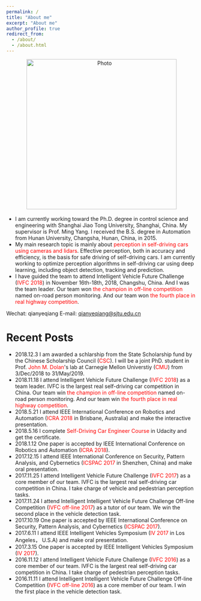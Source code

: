 ```yaml
---
permalink: /
title: "About me"
excerpt: "About me"
author_profile: true
redirect_from: 
  - /about/
  - /about.html
---
```


<p align="center">
  <img src="https://qianyeqiang.github.io/images/qianyeqiang.png?raw=true" alt="Photo" style="width: 400px;"/> 
</p>

* I am currently working toward the Ph.D. degree in control science and engineering with Shanghai Jiao Tong University, Shanghai, China. My supervisor is Prof. Ming Yang. I received the B.S. degree in Automation from Hunan University, Changsha, Hunan, China, in 2015. 
* My main research topic is mainly about <font color="red">perception in self-driving cars using cameras and lidars</font>. Effective perception, both in accuracy and efficiency, is the basis for safe driving of self-driving cars. I am currently working to optimize perception algorithms in self-driving car using deep learning, including object detection, tracking and prediction. 
* I have guided the team to attend Intelligent Vehicle Future Challenge (<font color="red">IVFC 2018</font>) in November 16th-18th, 2018, Changshu, China. And I was the team leader. Our team won <font color="red">the champion in off-line competition</font> named on-road person monitoring. And our team won <font color="red">the fourth place in real highway competition</font>.

Wechat: qianyeqiang  E-mail: qianyeqiang@sjtu.edu.cn

Recent Posts
======
* 2018.12.3 I am awarded a schlarship from the State Scholarship fund by the Chinese Scholarship Council (<font color="red">CSC</font>). I will be a joint PhD. student in Prof. <font color="red">John M. Dolan</font>'s lab at Carnegie Mellon Universtiy (<font color="red">CMU</font>) from 3/Dec/2018 to 31/May/2019.
* 2018.11.18 I attend Intelligent Vehicle Future Challenge (<font color="red">IVFC 2018</font>) as a team leader. IVFC is the largest real self-driving car competition in China. Our team win <font color="red">the champion in off-line competition</font> named on-road person monitoring. And our team win <font color="red">the fourth place in real highway competition</font>.
* 2018.5.21 I attend IEEE International Conference on Robotics and Automation (<font color="red">ICRA 2018</font> in Brisbane, Australia) and make the interactive presentation. 
* 2018.5.16 I complete <font color="red">Self-Driving Car Engineer Course</font> in Udacity and get the certificate.
* 2018.1.12 One paper is accepted by IEEE International Conference on Robotics and Automation (<font color="red">ICRA 2018</font>).
* 2017.12.15 I attend IEEE International Conference on Security, Pattern Analysis, and Cybernetics (<font color="red">ICSPAC 2017</font> in Shenzhen, China) and make oral presentation.
* 2017.11.25 I attend Intelligent Vehicle Future Challenge (<font color="red">IVFC 2017</font>) as a core member of our team. IVFC is the largest real self-driving car competition in China. I take charge of vehicle and pedestrian perception tasks.
* 2017.11.24 I attend Intelligent Intelligent Vehicle Future Challenge Off-line Competition (<font color="red">IVFC off-line 2017</font>) as a tutor of our team. We win the second place in the vehicle detection task.
* 2017.10.19 One paper is accepted by IEEE International Conference on Security, Pattern Analysis, and Cybernetics (<font color="red">ICSPAC 2017</font>).
* 2017.6.11 I attend IEEE Intelligent Vehicles Symposium (<font color="red">IV 2017</font> in Los Angeles， U.S.A) and make oral presentation.
* 2017.3.15 One paper is accepted by IEEE Intelligent Vehicles Symposium (<font color="red">IV 2017</font>).
* 2016.11.12 I attend Intelligent Vehicle Future Challenge (<font color="red">IVFC 2016</font>) as a core member of our team. IVFC is the largest real self-driving car competition in China. I take charge of pedestrian perception tasks.
* 2016.11.11 I attend Intelligent Intelligent Vehicle Future Challenge Off-line Competition (<font color="red">IVFC off-line 2016</font>) as a core member of our team. I win the first place in the vehicle detection task.
